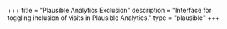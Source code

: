 +++
title = "Plausible Analytics Exclusion"
description = "Interface for toggling inclusion of visits in Plausible Analytics."
type = "plausible"
+++